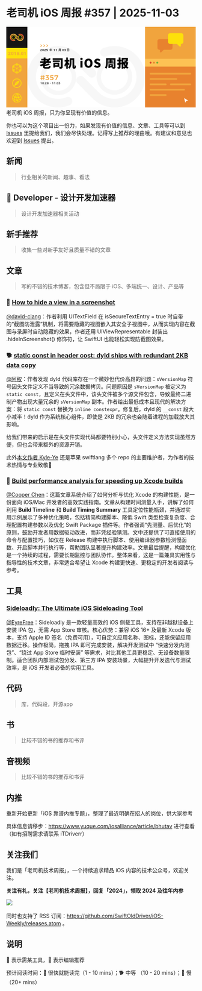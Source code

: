 # 老司机 iOS 周报 #357 | 2025-11-03

![ios-weekly](https://github.com/SwiftOldDriver/iOS-Weekly/blob/master/assets/weekly-header/357.jpg?raw=true)
老司机 iOS 周报，只为你呈现有价值的信息。

你也可以为这个项目出一份力，如果发现有价值的信息、文章、工具等可以到 [Issues](https://github.com/SwiftOldDriver/iOS-Weekly/issues) 里提给我们，我们会尽快处理。记得写上推荐的理由哦。有建议和意见也欢迎到 [Issues](https://github.com/SwiftOldDriver/iOS-Weekly/issues) 提出。

## 新闻

> 行业相关的新闻、趣事、看法

##  Developer - 设计开发加速器

> 设计开发加速器相关活动

## 新手推荐

> 收集一些对新手友好且质量不错的文章

## 文章

> 写的不错的技术博客，包含但不局限于 iOS、多端统一、设计、产品等

### 🐎 [How to hide a view in a screenshot](https://www.swiftwithvincent.com/blog/how-to-hide-a-view-in-a-screenshot)

[@david-clang](https://github.com/david-clang)：作者利用 UITextField 在 isSecureTextEntry = true 时自带的“截图防泄露”机制，将需要隐藏的视图嵌入其安全子视图中，从而实现内容在截图与录屏时自动隐藏的效果，作者还用 UIViewRepresentable 封装出 .hideInScreenshot() 修饰符，让 SwiftUI 也能轻松实现防截图效果。

### 🐕 [static const in header cost: dyld ships with redundant 2KB data copy](https://kyleye.top/posts/dyld-redundant-data-copy/)

[@阿权](https://github.com/bqlin)：作者发现 dyld 代码库存在一个微妙但代价高昂的问题：`sVersionMap` 符号因头文件定义不当导致的冗余数据拷贝。问题原因是 `sVersionMap` 被定义为 `static const`，且定义在头文件中，该头文件被多个源文件包含，导致最终二进制产物出现大量冗余的 `sVersionMap` 副本。作者给出最低成本且现代的解决方案：将 `static const` 替换为 `inline constexpr`。修复后，dyld 的 `__const` 段大小减半！dyld 作为系统核心组件，即使是 2KB 的冗余也会随着进程的加载放大其影响。

给我们带来的启示是在头文件实现代码都要特别小心，头文件定义方法实现虽然方便，但也会带来额外的资源开销。

此外[本文作者 Kyle-Ye](https://github.com/Kyle-Ye) 还是苹果 swiftlang 多个 repo 的主要维护者，为作者的技术热情与专业致敬🫡

### 🐢 [Build performance analysis for speeding up Xcode builds](https://www.avanderlee.com/optimization/analysing-build-performance-xcode/)

[@Cooper Chen](https://github.com/cjlcooper)：这篇文章系统介绍了如何分析与优化 Xcode 的构建性能，是一份面向 iOS/Mac 开发者的高效实践指南。文章从构建时间测量入手，讲解了如何利用 **Build Timeline** 和 **Build Timing Summary** 工具定位性能瓶颈，并通过实用示例展示了多种优化策略，包括精简构建脚本、降低 Swift 类型检查复杂度、合理配置构建参数以及优化 Swift Package 插件等。作者强调“先测量、后优化”的原则，鼓励开发者用数据驱动改进，而非凭经验猜测。文中还提供了可直接使用的命令与配置技巧，如仅在 Release 构建中执行脚本、使用编译器参数检测慢函数、开启脚本并行执行等，帮助团队显著提升构建效率。文章最后提醒，构建优化是一个持续的过程，需要长期监控与团队协作。整体来看，这是一篇兼具实用性与指导性的技术文章，非常适合希望让 Xcode 构建更快速、更稳定的开发者阅读与参考。


## 工具

### [Sideloadly: The Ultimate iOS Sideloading Tool](https://sideloadly.io/)

[@EyreFree](https://github.com/EyreFree)：Sideloadly 是一款轻量高效的 iOS 侧载工具，支持在非越狱设备上安装 IPA 包，无需 App Store 审核。核心优势：兼容 iOS 16+ 及最新 Xcode 版本，支持 Apple ID 签名（免费可用），可自定义应用名称、图标，还能保留应用数据迁移。操作极简，拖拽 IPA 即可完成安装，解决开发测试中 “快速分发内测包”、“绕过 App Store 临时安装” 等需求，对比其他工具更稳定、无设备数量限制。适合团队内部测试包分发、第三方 IPA 安装场景，大幅提升开发迭代与测试效率，是 iOS 开发者必备的实用工具。

## 代码

> 库，代码段，开源app

## 书

> 比较不错的书的推荐和书评

## 音视频

> 比较不错的书的推荐和书评

## 内推

重新开始更新「iOS 靠谱内推专题」，整理了最近明确在招人的岗位，供大家参考

具体信息请移步：https://www.yuque.com/iosalliance/article/bhutav 进行查看（如有招聘需求请联系 iTDriverr）

## 关注我们

我们是「老司机技术周报」，一个持续追求精品 iOS 内容的技术公众号，欢迎关注。

**关注有礼，关注【老司机技术周报】，回复「2024」，领取 2024 及往年内参**

![](https://github.com/SwiftOldDriver/iOS-Weekly/blob/master/assets/qrcode_for_wechat.jpg?raw=true)

同时也支持了 RSS 订阅：https://github.com/SwiftOldDriver/iOS-Weekly/releases.atom 。

## 说明

🚧 表示需某工具，🌟 表示编辑推荐

预计阅读时间：🐎 很快就能读完（1 - 10 mins）；🐕 中等 （10 - 20 mins）；🐢 慢（20+ mins）
